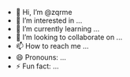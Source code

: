 - 👋 Hi, I’m @zqrme
- 👀 I’m interested in ...
- 🌱 I’m currently learning ...
- 💞️ I’m looking to collaborate on ...
- 📫 How to reach me ...
- 😄 Pronouns: ...
- ⚡ Fun fact: ...

<!---
zqrme/zqrme is a ✨ special ✨ repository because its `README.md` (this file) appears on your GitHub profile.
You can click the Preview link to take a look at your changes.
--->
